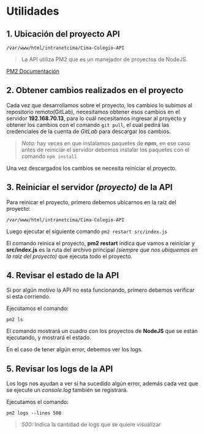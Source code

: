 # Utilidades 

##  1. Ubicación del proyecto API 

```
/var/www/html/intranetcima/Cima-Colegio-API
```
>La API utiliza PM2 que es un manejador de proyectos de NodeJS.

[PM2 Documentación](http://pm2.keymetrics.io/docs/usage/pm2-doc-single-page/)

## 2. Obtener cambios realizados en el proyecto

Cada vez que desarrollamos sobre el proyecto, los cambios lo subimos al repositorio remoto(GitLab), necesitamos obtener esos cambios en el servidor **192.168.70.13**, para lo cuál necesitamos ingresar al proyecto y obtener los cambios con el comando ```git pull```, el cual pedirá las credenciales de la cuenta de *GitLab* para descargar los cambios. 

> *Nota:* hay veces en que instalamos paquetes de **npm**, en ese caso antes de reiniciar el servidor debemos instalar los paquetes con el comando ```npm install```

Una vez descargados los cambios se necesita reiniciar el proyecto.

## 3. Reiniciar el servidor *(proyecto)* de la API

Para reinicar el proyecto, primero debemos ubicarnos en la raíz del proyecto:

```
/var/www/html/intranetcima/Cima-Colegio-API
```
Luego ejecutar el siguiente comando ```pm2 restart src/index.js```

El comando reinica el proyecto, **pm2 restart** indica que vamos a reiniciar y **src/index.js** es la ruta del archivo principal *(siempre que nos ubiquemos en la raíz del proyecto)* que ejecuta todo el proyecto.

## 4. Revisar el estado de la API 

Si por algún motivo la API no esta funcionando, primero debemos verificar si esta corriendo.

Ejecutamos el comando:

```
pm2 ls
```

El comando mostrará un cuadro con los proyectos de **NodeJS** que se están ejecutando, y mostrará el estado.

En el caso de tener algún error, debemos ver los logs.

## 5. Revisar los logs de la API
Los logs nos ayudan a ver si ha sucedido algún error, además cada vez que se ejecute un *console.log* también se registrará.

Ejecutamos el comando:
```
pm2 logs --lines 500
```

>*500:* Indica la cantidad de logs que se quiere visualizar